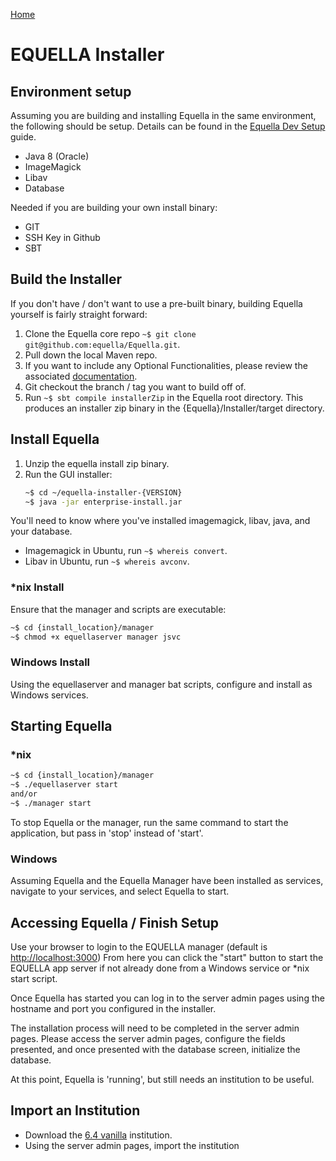 [Home](https://equella.github.io/)

# EQUELLA Installer

## Environment setup
Assuming you are building and installing Equella in the same environment, the following should be setup.  Details can be found in the [Equella Dev Setup](http://equella.github.io/gettingstarted/SettingUpAnEquellaDevEnvironment.html#download-required-software) guide.

- Java 8 (Oracle)
- ImageMagick
- Libav
- Database

Needed if you are building your own install binary:
- GIT
- SSH Key in Github
- SBT

## Build the Installer
If you don't have / don't want to use a pre-built binary, building Equella yourself is fairly straight forward:
1. Clone the Equella core repo ``` ~$ git clone git@github.com:equella/Equella.git ```.
1. Pull down the local Maven repo.
1. If you want to include any Optional Functionalities, please review the associated [documentation](https://github.com/equella/equella.github.io/tree/master/optional-functionality).
1. Git checkout the branch / tag you want to build off of.
1. Run ``` ~$ sbt compile installerZip ``` in the Equella root directory.  This produces an installer zip binary in the {Equella}/Installer/target directory.

## Install Equella
1. Unzip the equella install zip binary.
1. Run the GUI installer:
    ```bash
    ~$ cd ~/equella-installer-{VERSION}
    ~$ java -jar enterprise-install.jar
    ```
You'll need to know where you've installed imagemagick, libav, java, and your database.
- Imagemagick in Ubuntu, run ```~$ whereis convert```.
- Libav in Ubuntu, run ```~$ whereis avconv```.

### \*nix Install
Ensure that the manager and scripts are executable:
```bash
~$ cd {install_location}/manager
~$ chmod +x equellaserver manager jsvc
```
### Windows Install
Using the equellaserver and manager bat scripts, configure and install as Windows services.

## Starting Equella
### \*nix
```bash
~$ cd {install_location}/manager
~$ ./equellaserver start
and/or
~$ ./manager start
```
To stop Equella or the manager, run the same command to start the application, but pass in 'stop' instead of 'start'.

### Windows
Assuming Equella and the Equella Manager have been installed as services, navigate to your services, and select Equella to start.

## Accessing Equella / Finish Setup
Use your browser to login to the EQUELLA manager (default is <http://localhost:3000>)
From here you can click the "start" button to start the EQUELLA app server if not already done from a Windows service or \*nix start script. 

Once Equella has started you can log in to the server admin pages using the hostname and port you configured in the installer.

The installation process will need to be completed in the server admin pages.  Please access the server admin pages, configure the fields presented, and once presented with the database screen, initialize the database.

At this point, Equella is 'running', but still needs an institution to be useful.

## Import an Institution
- Download the [6.4 vanilla](https://github.com/equella/equella.github.io/blob/master/guides/6.4VanillaReferenceInstitution.tgz) institution.
- Using the server admin pages, import the institution


